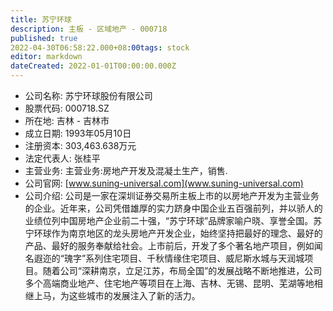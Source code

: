 ```yaml
---
title: 苏宁环球
description: 主板 - 区域地产 - 000718
published: true
2022-04-30T06:58:22.000+08:00tags: stock
editor: markdown
dateCreated: 2022-01-01T00:00:00.000Z
---
```


- 公司名称: 苏宁环球股份有限公司
- 股票代码: 000718.SZ
- 所在地: 吉林 - 吉林市
- 成立日期: 1993年05月10日
- 注册资本: 303,463.638万元
- 法定代表人: 张桂平
- 主营业务: 主营业务:房地产开发及混凝土生产，销售.
- 公司官网: [www.suning-universal.com](www.suning-universal.com)
- 公司介绍: 公司是一家在深圳证券交易所主板上市的以房地产开发为主营业务的企业。近年来，公司凭借雄厚的实力跻身中国企业五百强前列，并以骄人的业绩位列中国房地产企业前二十强，“苏宁环球”品牌家喻户晓、享誉全国。苏宁环球作为南京地区的龙头房地产开发企业，始终坚持把最好的理念、最好的产品、最好的服务奉献给社会。上市前后，开发了多个著名地产项目，例如闻名遐迩的“瑰字”系列住宅项目、千秋情缘住宅项目、威尼斯水城与天润城项目。随着公司“深耕南京，立足江苏，布局全国”的发展战略不断地推进，公司多个高端商业地产、住宅地产等项目在上海、吉林、无锡、昆明、芜湖等地相继上马，为这些城市的发展注入了新的活力。


